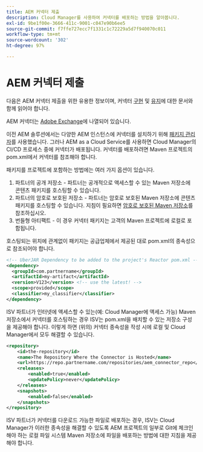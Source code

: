```yaml
---
title: AEM 커넥터 제출
description: Cloud Manager를 사용하여 커넥터를 배포하는 방법을 알아봅니다.
exl-id: 9be1f00e-3666-411c-9001-c047e90b6ee5
source-git-commit: f7ffe727ecc7f1331c1c72229a5d7f940070c011
workflow-type: tm+mt
source-wordcount: '302'
ht-degree: 97%

---
```


AEM 커넥터 제출
===========================

다음은 AEM 커넥터 제출을 위한 유용한 정보이며, 커넥터 [구현](implement.md) 및 [유지](maintain.md)에 대한 문서와 함께 읽어야 합니다.

AEM 커넥터는 [Adobe Exchange](https://partners.adobe.com/exchangeprogram/experiencecloud)에 나열되어 있습니다.

이전 AEM 솔루션에서는 다양한 AEM 인스턴스에 커넥터를 설치하기 위해 [패키지 관리자](/help/implementing/developing/tools/package-manager.md)를 사용했습니다. 그러나 AEM as a Cloud Service를 사용하면 Cloud Manager의 CI/CD 프로세스 중에 커넥터가 배포됩니다. 커넥터를 배포하려면 Maven 프로젝트의 pom.xml에서 커넥터를 참조해야 합니다.

패키지를 프로젝트에 포함하는 방법에는 여러 가지 옵션이 있습니다.

1. 파트너의 공개 저장소 - 파트너는 공개적으로 액세스할 수 있는 Maven 저장소에 콘텐츠 패키지를 호스팅할 수 있습니다.
1. 파트너의 암호로 보호된 저장소 - 파트너는 암호로 보호된 Maven 저장소에 콘텐츠 패키지를 호스팅할 수 있습니다. 지침이 필요하면 [암호로 보호된 Maven 저장소](https://experienceleague.adobe.com/docs/experience-manager-cloud-service/implementing/using-cloud-manager/create-application-project/setting-up-project.html?lang=ko#password-protected-maven-repositories)를 참조하십시오.
1. 번들형 아티팩트 - 이 경우 커넥터 패키지는 고객의 Maven 프로젝트에 로컬로 포함됩니다.

호스팅되는 위치에 관계없이 패키지는 공급업체에서 제공된 대로 pom.xml의 종속성으로 참조되어야 합니다.

```xml
<!-- UberJAR Dependency to be added to the project's Reactor pom.xml -->
<dependency>
  <groupId>com.partnername</groupId>
  <artifactId>my-artifact</artifactId>
  <version>V123</version> <!-- use the latest! -->
  <scope>provided</scope>
  <classifier>my_classifier</classifier>
</dependency>
```

ISV 파트너가 인터넷에 액세스할 수 있는(예: Cloud Manager에 액세스 가능) Maven 저장소에서 커넥터를 호스팅하는 경우 ISV는 pom.xml을 배치할 수 있는 저장소 구성을 제공해야 합니다. 이렇게 하면 (위의) 커넥터 종속성을 작성 시에 로컬 및 Cloud Manager에서 모두 해결할 수 있습니다.

```xml
<repository>
    <id>the-repository</id>
    <name>The Repository Where the Connector is Hosted</name>
    <url>https://repo.partnername.com/repositories/aem_connector_repo</url>
    <releases>
        <enabled>true</enabled>
        <updatePolicy>never</updatePolicy>
    </releases>
    <snapshots>
        <enabled>false</enabled>
    </snapshots>
</repository>
```

ISV 파트너가 커넥터를 다운로드 가능한 파일로 배포하는 경우, ISV는 Cloud Manager가 이러한 종속성을 해결할 수 있도록 AEM 프로젝트의 일부로 Git에 체크인해야 하는 로컬 파일 시스템 Maven 저장소에 파일을 배포하는 방법에 대한 지침을 제공해야 합니다.
